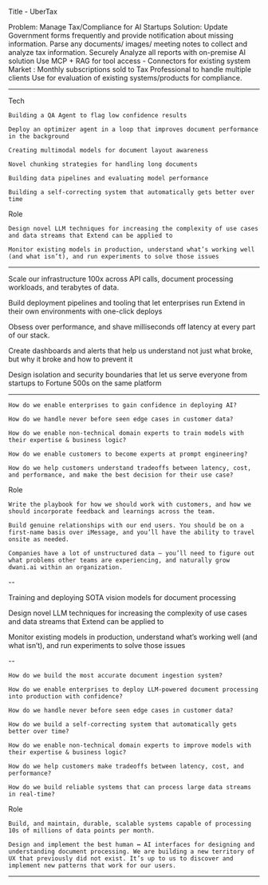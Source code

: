 Title - UberTax

Problem:  Manage Tax/Compliance for AI Startups 
Solution:
Update Government forms frequently and provide notification about missing information.
Parse any documents/ images/ meeting notes to collect and analyze tax information.
Securely Analyze all reports with on-premise AI solution
Use MCP + RAG for tool access -  Connectors for existing system
Market :
Monthly subscriptions sold to Tax Professional to handle multiple clients
Use for evaluation of existing systems/products for compliance.

--- 

Tech 

    Building a QA Agent to flag low confidence results

    Deploy an optimizer agent in a loop that improves document performance in the background

    Creating multimodal models for document layout awareness

    Novel chunking strategies for handling long documents

    Building data pipelines and evaluating model performance

    Building a self-correcting system that automatically gets better over time

Role

    Design novel LLM techniques for increasing the complexity of use cases and data streams that Extend can be applied to

    Monitor existing models in production, understand what’s working well (and what isn’t), and run experiments to solve those issues



---

Scale our infrastructure 100x across API calls, document processing workloads, and terabytes of data.

Build deployment pipelines and tooling that let enterprises run Extend in their own environments with one-click deploys

Obsess over performance, and shave milliseconds off latency at every part of our stack.

Create dashboards and alerts that help us understand not just what broke, but why it broke and how to prevent it

Design isolation and security boundaries that let us serve everyone from startups to Fortune 500s on the same platform


---

    How do we enable enterprises to gain confidence in deploying AI?

    How do we handle never before seen edge cases in customer data?

    How do we enable non-technical domain experts to train models with their expertise & business logic?

    How do we enable customers to become experts at prompt engineering?

    How do we help customers understand tradeoffs between latency, cost, and performance, and make the best decision for their use case?

Role

    Write the playbook for how we should work with customers, and how we should incorporate feedback and learnings across the team.

    Build genuine relationships with our end users. You should be on a first-name basis over iMessage, and you’ll have the ability to travel onsite as needed.

    Companies have a lot of unstructured data — you’ll need to figure out what problems other teams are experiencing, and naturally grow dwani.ai within an organization.


--

Training and deploying SOTA vision models for document processing

Design novel LLM techniques for increasing the complexity of use cases and data streams that Extend can be applied to

Monitor existing models in production, understand what’s working well (and what isn’t), and run experiments to solve those issues


--

    How do we build the most accurate document ingestion system?

    How do we enable enterprises to deploy LLM-powered document processing into production with confidence?

    How do we handle never before seen edge cases in customer data?

    How do we build a self-correcting system that automatically gets better over time?

    How do we enable non-technical domain experts to improve models with their expertise & business logic?

    How do we help customers make tradeoffs between latency, cost, and performance?

    How do we build reliable systems that can process large data streams in real-time?

Role

    Build, and maintain, durable, scalable systems capable of processing 10s of millions of data points per month.

    Design and implement the best human ↔ AI interfaces for designing and understanding document processing. We are building a new territory of UX that previously did not exist. It’s up to us to discover and implement new patterns that work for our users.

---



